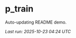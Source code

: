 # p_train

Auto-updating README demo.

<!--START_SECTION:status-->
_Last run: 2025-10-23 04:24 UTC_
<!--END_SECTION:status-->

































































































































































































































































































































































































































































































































































































































































































































































































































































































































































































































































































































































































































































































































































































































































































